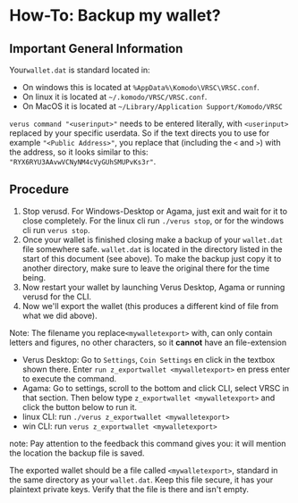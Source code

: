 # How-To: Backup my wallet?

## Important General Information

Your`wallet.dat` is standard located in:
 * On windows this is located at `%AppData%\Komodo\VRSC\VRSC.conf`.
 * On linux it is located at `~/.komodo/VRSC/VRSC.conf`.
 * On MacOS it is located at `~/Library/Application Support/Komodo/VRSC`

`verus command "<userinput>"` needs to be entered literally, with `<userinput>` replaced by your specific userdata. So if the text directs you to use for example `"<Public Address>"`, you replace that (including the `<` and `>`) with the address,
so it looks similar to this: `"RYX6RYU3AAvwVCNyNM4cVyGUhSMUPvKs3r"`.


## Procedure
1. Stop verusd. For Windows-Desktop or Agama, just exit and wait for it to close completely. For the linux cli run `./verus stop`, or for the windows cli run `verus stop`.
4. Once your wallet is finished closing make a backup of your `wallet.dat` file somewhere safe. `wallet.dat` is located in the directory listed in the start of this document (see above). To make the backup just copy it to another directory, make sure to leave the original there for the time being.
5. Now restart your wallet by launching Verus Desktop, Agama or running verusd for the CLI.
6. Now we'll export the wallet (this produces a different kind of file from what we did above).

Note: The filename you replace`<mywalletexport>` with, can only contain letters and figures, no other characters, so it **cannot** have an file-extension

 * Verus Desktop:
   Go to `Settings`, `Coin Settings` en click in the textbox shown there.
   Enter `run z_exportwallet <mywalletexport>` en press enter to execute the command.
 * Agama:
   Go to settings, scroll to the bottom and click CLI, select VRSC in that section.
   Then below type `z_exportwallet <mywalletexport>` and click the button below to run it.
 * linux CLI:
   run `./verus z_exportwallet <mywalletexport>`
 * win CLI:
   run `verus z_exportwallet <mywalletexport>`

note: Pay attention to the feedback this command gives you: it will mention the location the backup file is saved.

The exported wallet should be a file called `<mywalletexport>`, standard in the same directory as your `wallet.dat`. Keep this file secure, it has your plaintext private keys. Verify that the file is there and isn't empty.
